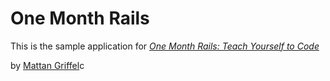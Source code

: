 # One Month Rails

This is the sample application for 
[*One Month Rails:  Teach Yourself to Code*](http://onemonthrails.com)

by [Mattan Griffel](http://mattangriffel.com)c